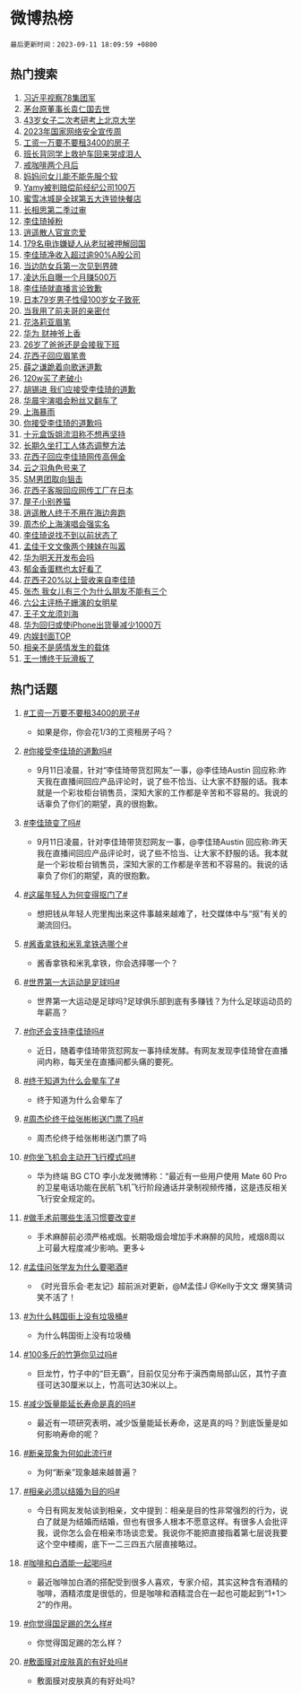 # 微博热榜

`最后更新时间：2023-09-11 18:09:59 +0800`

## 热门搜索

1. [习近平视察78集团军](https://m.weibo.cn/search?containerid=100103type%3D1%26t%3D10%26q%3D%23%E4%B9%A0%E8%BF%91%E5%B9%B3%E8%A7%86%E5%AF%9F78%E9%9B%86%E5%9B%A2%E5%86%9B%23&stream_entry_id=51&isnewpage=1&extparam=seat%3D1%26c_type%3D51%26dgr%3D0%26cate%3D10103%26pos%3D0%26stream_entry_id%3D51%26filter_type%3Drealtimehot%26display_time%3D1694426997%26pre_seqid%3D16944269974770645311)
1. [茅台原董事长袁仁国去世](https://m.weibo.cn/search?containerid=100103type%3D1%26t%3D10%26q%3D%23%E8%8C%85%E5%8F%B0%E5%8E%9F%E8%91%A3%E4%BA%8B%E9%95%BF%E8%A2%81%E4%BB%81%E5%9B%BD%E5%8E%BB%E4%B8%96%23&stream_entry_id=31&isnewpage=1&extparam=seat%3D1%26c_type%3D31%26realpos%3D1%26stream_entry_id%3D31%26dgr%3D0%26q%3D%2523%25E8%258C%2585%25E5%258F%25B0%25E5%258E%259F%25E8%2591%25A3%25E4%25BA%258B%25E9%2595%25BF%25E8%25A2%2581%25E4%25BB%2581%25E5%259B%25BD%25E5%258E%25BB%25E4%25B8%2596%2523%26cate%3D5001%26lcate%3D5001%26flag%3D1%26band_rank%3D1%26pos%3D0%26filter_type%3Drealtimehot%26display_time%3D1694426997%26pre_seqid%3D16944269974770645311)
1. [43岁女子二次考研考上北京大学](https://m.weibo.cn/search?containerid=100103type%3D1%26t%3D10%26q%3D%2343%E5%B2%81%E5%A5%B3%E5%AD%90%E4%BA%8C%E6%AC%A1%E8%80%83%E7%A0%94%E8%80%83%E4%B8%8A%E5%8C%97%E4%BA%AC%E5%A4%A7%E5%AD%A6%23&stream_entry_id=31&isnewpage=1&extparam=seat%3D1%26c_type%3D31%26realpos%3D2%26stream_entry_id%3D31%26dgr%3D0%26q%3D%252343%25E5%25B2%2581%25E5%25A5%25B3%25E5%25AD%2590%25E4%25BA%258C%25E6%25AC%25A1%25E8%2580%2583%25E7%25A0%2594%25E8%2580%2583%25E4%25B8%258A%25E5%258C%2597%25E4%25BA%25AC%25E5%25A4%25A7%25E5%25AD%25A6%2523%26cate%3D5001%26lcate%3D5001%26flag%3D32768%26band_rank%3D2%26pos%3D1%26filter_type%3Drealtimehot%26display_time%3D1694426997%26pre_seqid%3D16944269974770645311)
1. [2023年国家网络安全宣传周](https://m.weibo.cn/search?containerid=100103type%3D1%26t%3D10%26q%3D%232023%E5%B9%B4%E5%9B%BD%E5%AE%B6%E7%BD%91%E7%BB%9C%E5%AE%89%E5%85%A8%E5%AE%A3%E4%BC%A0%E5%91%A8%23&stream_entry_id=31&isnewpage=1&extparam=seat%3D1%26c_type%3D31%26realpos%3D3%26stream_entry_id%3D31%26dgr%3D0%26q%3D%25232023%25E5%25B9%25B4%25E5%259B%25BD%25E5%25AE%25B6%25E7%25BD%2591%25E7%25BB%259C%25E5%25AE%2589%25E5%2585%25A8%25E5%25AE%25A3%25E4%25BC%25A0%25E5%2591%25A8%2523%26cate%3D5001%26lcate%3D5001%26flag%3D0%26band_rank%3D3%26pos%3D2%26filter_type%3Drealtimehot%26display_time%3D1694426997%26pre_seqid%3D16944269974770645311)
1. [工资一万要不要租3400的房子](https://m.weibo.cn/search?containerid=100103type%3D1%26t%3D10%26q%3D%23%E5%B7%A5%E8%B5%84%E4%B8%80%E4%B8%87%E8%A6%81%E4%B8%8D%E8%A6%81%E7%A7%9F3400%E7%9A%84%E6%88%BF%E5%AD%90%23&stream_entry_id=31&isnewpage=1&extparam=seat%3D1%26c_type%3D31%26realpos%3D4%26stream_entry_id%3D31%26dgr%3D0%26q%3D%2523%25E5%25B7%25A5%25E8%25B5%2584%25E4%25B8%2580%25E4%25B8%2587%25E8%25A6%2581%25E4%25B8%258D%25E8%25A6%2581%25E7%25A7%259F3400%25E7%259A%2584%25E6%2588%25BF%25E5%25AD%2590%2523%26cate%3D5001%26lcate%3D5001%26flag%3D2%26band_rank%3D4%26pos%3D3%26filter_type%3Drealtimehot%26display_time%3D1694426997%26pre_seqid%3D16944269974770645311)
1. [班长背同学上救护车回来哭成泪人](https://m.weibo.cn/search?containerid=100103type%3D1%26t%3D10%26q%3D%23%E7%8F%AD%E9%95%BF%E8%83%8C%E5%90%8C%E5%AD%A6%E4%B8%8A%E6%95%91%E6%8A%A4%E8%BD%A6%E5%9B%9E%E6%9D%A5%E5%93%AD%E6%88%90%E6%B3%AA%E4%BA%BA%23&stream_entry_id=31&isnewpage=1&extparam=seat%3D1%26c_type%3D31%26realpos%3D5%26stream_entry_id%3D31%26dgr%3D0%26q%3D%2523%25E7%258F%25AD%25E9%2595%25BF%25E8%2583%258C%25E5%2590%258C%25E5%25AD%25A6%25E4%25B8%258A%25E6%2595%2591%25E6%258A%25A4%25E8%25BD%25A6%25E5%259B%259E%25E6%259D%25A5%25E5%2593%25AD%25E6%2588%2590%25E6%25B3%25AA%25E4%25BA%25BA%2523%26cate%3D5001%26lcate%3D5001%26flag%3D32768%26band_rank%3D5%26pos%3D4%26filter_type%3Drealtimehot%26display_time%3D1694426997%26pre_seqid%3D16944269974770645311)
1. [戒咖啡两个月后](https://m.weibo.cn/search?containerid=100103type%3D1%26t%3D10%26q%3D%E6%88%92%E5%92%96%E5%95%A1%E4%B8%A4%E4%B8%AA%E6%9C%88%E5%90%8E&stream_entry_id=31&isnewpage=1&extparam=seat%3D1%26c_type%3D31%26realpos%3D6%26stream_entry_id%3D31%26dgr%3D0%26q%3D%25E6%2588%2592%25E5%2592%2596%25E5%2595%25A1%25E4%25B8%25A4%25E4%25B8%25AA%25E6%259C%2588%25E5%2590%258E%26cate%3D5001%26lcate%3D5001%26flag%3D1%26band_rank%3D6%26pos%3D5%26filter_type%3Drealtimehot%26display_time%3D1694426997%26pre_seqid%3D16944269974770645311)
1. [妈妈问女儿能不能先服个软](https://m.weibo.cn/search?containerid=100103type%3D1%26t%3D10%26q%3D%23%E5%A6%88%E5%A6%88%E9%97%AE%E5%A5%B3%E5%84%BF%E8%83%BD%E4%B8%8D%E8%83%BD%E5%85%88%E6%9C%8D%E4%B8%AA%E8%BD%AF%23&stream_entry_id=31&isnewpage=1&extparam=seat%3D1%26c_type%3D31%26realpos%3D7%26stream_entry_id%3D31%26dgr%3D0%26q%3D%2523%25E5%25A6%2588%25E5%25A6%2588%25E9%2597%25AE%25E5%25A5%25B3%25E5%2584%25BF%25E8%2583%25BD%25E4%25B8%258D%25E8%2583%25BD%25E5%2585%2588%25E6%259C%258D%25E4%25B8%25AA%25E8%25BD%25AF%2523%26cate%3D5001%26lcate%3D5001%26flag%3D32768%26band_rank%3D7%26pos%3D6%26filter_type%3Drealtimehot%26display_time%3D1694426997%26pre_seqid%3D16944269974770645311)
1. [Yamy被判赔偿前经纪公司100万](https://m.weibo.cn/search?containerid=100103type%3D1%26t%3D10%26q%3D%23Yamy%E8%A2%AB%E5%88%A4%E8%B5%94%E5%81%BF%E5%89%8D%E7%BB%8F%E7%BA%AA%E5%85%AC%E5%8F%B8100%E4%B8%87%23&stream_entry_id=31&isnewpage=1&extparam=seat%3D1%26c_type%3D31%26realpos%3D8%26stream_entry_id%3D31%26dgr%3D0%26q%3D%2523Yamy%25E8%25A2%25AB%25E5%2588%25A4%25E8%25B5%2594%25E5%2581%25BF%25E5%2589%258D%25E7%25BB%258F%25E7%25BA%25AA%25E5%2585%25AC%25E5%258F%25B8100%25E4%25B8%2587%2523%26cate%3D5001%26lcate%3D5001%26flag%3D1%26band_rank%3D8%26pos%3D7%26filter_type%3Drealtimehot%26display_time%3D1694426997%26pre_seqid%3D16944269974770645311)
1. [蜜雪冰城是全球第五大连锁快餐店](https://m.weibo.cn/search?containerid=100103type%3D1%26t%3D10%26q%3D%E8%9C%9C%E9%9B%AA%E5%86%B0%E5%9F%8E%E6%98%AF%E5%85%A8%E7%90%83%E7%AC%AC%E4%BA%94%E5%A4%A7%E8%BF%9E%E9%94%81%E5%BF%AB%E9%A4%90%E5%BA%97&stream_entry_id=31&isnewpage=1&extparam=seat%3D1%26c_type%3D31%26realpos%3D9%26stream_entry_id%3D31%26dgr%3D0%26q%3D%25E8%259C%259C%25E9%259B%25AA%25E5%2586%25B0%25E5%259F%258E%25E6%2598%25AF%25E5%2585%25A8%25E7%2590%2583%25E7%25AC%25AC%25E4%25BA%2594%25E5%25A4%25A7%25E8%25BF%259E%25E9%2594%2581%25E5%25BF%25AB%25E9%25A4%2590%25E5%25BA%2597%26cate%3D5001%26lcate%3D5001%26flag%3D2%26band_rank%3D9%26pos%3D8%26filter_type%3Drealtimehot%26display_time%3D1694426997%26pre_seqid%3D16944269974770645311)
1. [长相思第二季过审](https://m.weibo.cn/search?containerid=100103type%3D1%26t%3D10%26q%3D%23%E9%95%BF%E7%9B%B8%E6%80%9D%E7%AC%AC%E4%BA%8C%E5%AD%A3%E8%BF%87%E5%AE%A1%23&stream_entry_id=31&isnewpage=1&extparam=seat%3D1%26c_type%3D31%26realpos%3D10%26stream_entry_id%3D31%26dgr%3D0%26q%3D%2523%25E9%2595%25BF%25E7%259B%25B8%25E6%2580%259D%25E7%25AC%25AC%25E4%25BA%258C%25E5%25AD%25A3%25E8%25BF%2587%25E5%25AE%25A1%2523%26cate%3D5001%26lcate%3D5001%26flag%3D0%26band_rank%3D10%26pos%3D9%26filter_type%3Drealtimehot%26display_time%3D1694426997%26pre_seqid%3D16944269974770645311)
1. [李佳琦掉粉](https://m.weibo.cn/search?containerid=100103type%3D1%26t%3D10%26q%3D%E6%9D%8E%E4%BD%B3%E7%90%A6%E6%8E%89%E7%B2%89&stream_entry_id=31&isnewpage=1&extparam=seat%3D1%26c_type%3D31%26realpos%3D11%26stream_entry_id%3D31%26dgr%3D0%26q%3D%25E6%259D%258E%25E4%25BD%25B3%25E7%2590%25A6%25E6%258E%2589%25E7%25B2%2589%26cate%3D5001%26lcate%3D5001%26flag%3D1%26band_rank%3D11%26pos%3D10%26filter_type%3Drealtimehot%26display_time%3D1694426997%26pre_seqid%3D16944269974770645311)
1. [逍遥散人官宣恋爱](https://m.weibo.cn/search?containerid=100103type%3D1%26t%3D10%26q%3D%23%E9%80%8D%E9%81%A5%E6%95%A3%E4%BA%BA%E5%AE%98%E5%AE%A3%E6%81%8B%E7%88%B1%23&stream_entry_id=31&isnewpage=1&extparam=seat%3D1%26c_type%3D31%26realpos%3D12%26stream_entry_id%3D31%26dgr%3D0%26q%3D%2523%25E9%2580%258D%25E9%2581%25A5%25E6%2595%25A3%25E4%25BA%25BA%25E5%25AE%2598%25E5%25AE%25A3%25E6%2581%258B%25E7%2588%25B1%2523%26cate%3D5001%26lcate%3D5001%26flag%3D1%26band_rank%3D12%26pos%3D11%26filter_type%3Drealtimehot%26display_time%3D1694426997%26pre_seqid%3D16944269974770645311)
1. [179名电诈嫌疑人从老挝被押解回国](https://m.weibo.cn/search?containerid=100103type%3D1%26t%3D10%26q%3D%23179%E5%90%8D%E7%94%B5%E8%AF%88%E5%AB%8C%E7%96%91%E4%BA%BA%E4%BB%8E%E8%80%81%E6%8C%9D%E8%A2%AB%E6%8A%BC%E8%A7%A3%E5%9B%9E%E5%9B%BD%23&stream_entry_id=31&isnewpage=1&extparam=seat%3D1%26c_type%3D31%26realpos%3D13%26stream_entry_id%3D31%26dgr%3D0%26q%3D%2523179%25E5%2590%258D%25E7%2594%25B5%25E8%25AF%2588%25E5%25AB%258C%25E7%2596%2591%25E4%25BA%25BA%25E4%25BB%258E%25E8%2580%2581%25E6%258C%259D%25E8%25A2%25AB%25E6%258A%25BC%25E8%25A7%25A3%25E5%259B%259E%25E5%259B%25BD%2523%26cate%3D5001%26lcate%3D5001%26flag%3D1%26band_rank%3D13%26pos%3D12%26filter_type%3Drealtimehot%26display_time%3D1694426997%26pre_seqid%3D16944269974770645311)
1. [李佳琦净收入超过逾90%A股公司](https://m.weibo.cn/search?containerid=100103type%3D1%26t%3D10%26q%3D%23%E6%9D%8E%E4%BD%B3%E7%90%A6%E5%87%80%E6%94%B6%E5%85%A5%E8%B6%85%E8%BF%87%E9%80%BE90%25A%E8%82%A1%E5%85%AC%E5%8F%B8%23&stream_entry_id=31&isnewpage=1&extparam=seat%3D1%26c_type%3D31%26realpos%3D14%26stream_entry_id%3D31%26dgr%3D0%26q%3D%2523%25E6%259D%258E%25E4%25BD%25B3%25E7%2590%25A6%25E5%2587%2580%25E6%2594%25B6%25E5%2585%25A5%25E8%25B6%2585%25E8%25BF%2587%25E9%2580%25BE90%2525A%25E8%2582%25A1%25E5%2585%25AC%25E5%258F%25B8%2523%26cate%3D5001%26lcate%3D5001%26flag%3D1%26band_rank%3D14%26pos%3D13%26filter_type%3Drealtimehot%26display_time%3D1694426997%26pre_seqid%3D16944269974770645311)
1. [当边防女兵第一次见到界碑](https://m.weibo.cn/search?containerid=100103type%3D1%26t%3D10%26q%3D%23%E5%BD%93%E8%BE%B9%E9%98%B2%E5%A5%B3%E5%85%B5%E7%AC%AC%E4%B8%80%E6%AC%A1%E8%A7%81%E5%88%B0%E7%95%8C%E7%A2%91%23&stream_entry_id=31&isnewpage=1&extparam=seat%3D1%26c_type%3D31%26realpos%3D15%26stream_entry_id%3D31%26dgr%3D0%26q%3D%2523%25E5%25BD%2593%25E8%25BE%25B9%25E9%2598%25B2%25E5%25A5%25B3%25E5%2585%25B5%25E7%25AC%25AC%25E4%25B8%2580%25E6%25AC%25A1%25E8%25A7%2581%25E5%2588%25B0%25E7%2595%258C%25E7%25A2%2591%2523%26cate%3D5001%26lcate%3D5001%26flag%3D32768%26band_rank%3D15%26pos%3D14%26filter_type%3Drealtimehot%26display_time%3D1694426997%26pre_seqid%3D16944269974770645311)
1. [凌达乐自曝一个月赚500万](https://m.weibo.cn/search?containerid=100103type%3D1%26t%3D10%26q%3D%23%E5%87%8C%E8%BE%BE%E4%B9%90%E8%87%AA%E6%9B%9D%E4%B8%80%E4%B8%AA%E6%9C%88%E8%B5%9A500%E4%B8%87%23&stream_entry_id=31&isnewpage=1&extparam=seat%3D1%26c_type%3D31%26realpos%3D16%26stream_entry_id%3D31%26dgr%3D0%26q%3D%2523%25E5%2587%258C%25E8%25BE%25BE%25E4%25B9%2590%25E8%2587%25AA%25E6%259B%259D%25E4%25B8%2580%25E4%25B8%25AA%25E6%259C%2588%25E8%25B5%259A500%25E4%25B8%2587%2523%26cate%3D5001%26lcate%3D5001%26flag%3D2%26band_rank%3D16%26pos%3D15%26filter_type%3Drealtimehot%26display_time%3D1694426997%26pre_seqid%3D16944269974770645311)
1. [李佳琦就直播言论致歉](https://m.weibo.cn/search?containerid=100103type%3D1%26t%3D10%26q%3D%23%E6%9D%8E%E4%BD%B3%E7%90%A6%E5%B0%B1%E7%9B%B4%E6%92%AD%E8%A8%80%E8%AE%BA%E8%87%B4%E6%AD%89%23&stream_entry_id=31&isnewpage=1&extparam=seat%3D1%26c_type%3D31%26realpos%3D17%26stream_entry_id%3D31%26dgr%3D0%26q%3D%2523%25E6%259D%258E%25E4%25BD%25B3%25E7%2590%25A6%25E5%25B0%25B1%25E7%259B%25B4%25E6%2592%25AD%25E8%25A8%2580%25E8%25AE%25BA%25E8%2587%25B4%25E6%25AD%2589%2523%26cate%3D5001%26lcate%3D5001%26flag%3D0%26band_rank%3D17%26pos%3D16%26filter_type%3Drealtimehot%26display_time%3D1694426997%26pre_seqid%3D16944269974770645311)
1. [日本79岁男子性侵100岁女子致死](https://m.weibo.cn/search?containerid=100103type%3D1%26t%3D10%26q%3D%23%E6%97%A5%E6%9C%AC79%E5%B2%81%E7%94%B7%E5%AD%90%E6%80%A7%E4%BE%B5100%E5%B2%81%E5%A5%B3%E5%AD%90%E8%87%B4%E6%AD%BB%23&stream_entry_id=31&isnewpage=1&extparam=seat%3D1%26c_type%3D31%26realpos%3D18%26stream_entry_id%3D31%26dgr%3D0%26q%3D%2523%25E6%2597%25A5%25E6%259C%25AC79%25E5%25B2%2581%25E7%2594%25B7%25E5%25AD%2590%25E6%2580%25A7%25E4%25BE%25B5100%25E5%25B2%2581%25E5%25A5%25B3%25E5%25AD%2590%25E8%2587%25B4%25E6%25AD%25BB%2523%26cate%3D5001%26lcate%3D5001%26flag%3D2%26band_rank%3D18%26pos%3D17%26filter_type%3Drealtimehot%26display_time%3D1694426997%26pre_seqid%3D16944269974770645311)
1. [当我用了前夫哥的亲密付](https://m.weibo.cn/search?containerid=100103type%3D1%26t%3D10%26q%3D%23%E5%BD%93%E6%88%91%E7%94%A8%E4%BA%86%E5%89%8D%E5%A4%AB%E5%93%A5%E7%9A%84%E4%BA%B2%E5%AF%86%E4%BB%98%23&stream_entry_id=31&isnewpage=1&extparam=seat%3D1%26c_type%3D31%26realpos%3D19%26stream_entry_id%3D31%26dgr%3D0%26q%3D%2523%25E5%25BD%2593%25E6%2588%2591%25E7%2594%25A8%25E4%25BA%2586%25E5%2589%258D%25E5%25A4%25AB%25E5%2593%25A5%25E7%259A%2584%25E4%25BA%25B2%25E5%25AF%2586%25E4%25BB%2598%2523%26cate%3D5001%26lcate%3D5001%26flag%3D1%26band_rank%3D19%26pos%3D18%26filter_type%3Drealtimehot%26display_time%3D1694426997%26pre_seqid%3D16944269974770645311)
1. [花洛莉亚眉笔](https://m.weibo.cn/search?containerid=100103type%3D1%26t%3D10%26q%3D%E8%8A%B1%E6%B4%9B%E8%8E%89%E4%BA%9A%E7%9C%89%E7%AC%94&stream_entry_id=31&isnewpage=1&extparam=seat%3D1%26c_type%3D31%26realpos%3D20%26stream_entry_id%3D31%26dgr%3D0%26q%3D%25E8%258A%25B1%25E6%25B4%259B%25E8%258E%2589%25E4%25BA%259A%25E7%259C%2589%25E7%25AC%2594%26cate%3D5001%26lcate%3D5001%26flag%3D1%26band_rank%3D20%26pos%3D19%26filter_type%3Drealtimehot%26display_time%3D1694426997%26pre_seqid%3D16944269974770645311)
1. [华为 财神爷上香](https://m.weibo.cn/search?containerid=100103type%3D1%26t%3D10%26q%3D%E5%8D%8E%E4%B8%BA+%E8%B4%A2%E7%A5%9E%E7%88%B7%E4%B8%8A%E9%A6%99&stream_entry_id=31&isnewpage=1&extparam=seat%3D1%26c_type%3D31%26realpos%3D21%26stream_entry_id%3D31%26dgr%3D0%26q%3D%25E5%258D%258E%25E4%25B8%25BA%2520%25E8%25B4%25A2%25E7%25A5%259E%25E7%2588%25B7%25E4%25B8%258A%25E9%25A6%2599%26cate%3D5001%26lcate%3D5001%26flag%3D0%26band_rank%3D21%26pos%3D20%26filter_type%3Drealtimehot%26display_time%3D1694426997%26pre_seqid%3D16944269974770645311)
1. [26岁了爸爸还是会接我下班](https://m.weibo.cn/search?containerid=100103type%3D1%26t%3D10%26q%3D%2326%E5%B2%81%E4%BA%86%E7%88%B8%E7%88%B8%E8%BF%98%E6%98%AF%E4%BC%9A%E6%8E%A5%E6%88%91%E4%B8%8B%E7%8F%AD%23&stream_entry_id=31&isnewpage=1&extparam=seat%3D1%26c_type%3D31%26realpos%3D22%26stream_entry_id%3D31%26dgr%3D0%26q%3D%252326%25E5%25B2%2581%25E4%25BA%2586%25E7%2588%25B8%25E7%2588%25B8%25E8%25BF%2598%25E6%2598%25AF%25E4%25BC%259A%25E6%258E%25A5%25E6%2588%2591%25E4%25B8%258B%25E7%258F%25AD%2523%26cate%3D5001%26lcate%3D5001%26flag%3D1%26band_rank%3D22%26pos%3D21%26filter_type%3Drealtimehot%26display_time%3D1694426997%26pre_seqid%3D16944269974770645311)
1. [花西子回应眉笔贵](https://m.weibo.cn/search?containerid=100103type%3D1%26t%3D10%26q%3D%23%E8%8A%B1%E8%A5%BF%E5%AD%90%E5%9B%9E%E5%BA%94%E7%9C%89%E7%AC%94%E8%B4%B5%23&stream_entry_id=31&isnewpage=1&extparam=seat%3D1%26c_type%3D31%26realpos%3D23%26stream_entry_id%3D31%26dgr%3D0%26q%3D%2523%25E8%258A%25B1%25E8%25A5%25BF%25E5%25AD%2590%25E5%259B%259E%25E5%25BA%2594%25E7%259C%2589%25E7%25AC%2594%25E8%25B4%25B5%2523%26cate%3D5001%26lcate%3D5001%26flag%3D2%26band_rank%3D23%26pos%3D22%26filter_type%3Drealtimehot%26display_time%3D1694426997%26pre_seqid%3D16944269974770645311)
1. [薛之谦跪着向歌迷道歉](https://m.weibo.cn/search?containerid=100103type%3D1%26t%3D10%26q%3D%23%E8%96%9B%E4%B9%8B%E8%B0%A6%E8%B7%AA%E7%9D%80%E5%90%91%E6%AD%8C%E8%BF%B7%E9%81%93%E6%AD%89%23&stream_entry_id=31&isnewpage=1&extparam=seat%3D1%26c_type%3D31%26realpos%3D24%26stream_entry_id%3D31%26dgr%3D0%26q%3D%2523%25E8%2596%259B%25E4%25B9%258B%25E8%25B0%25A6%25E8%25B7%25AA%25E7%259D%2580%25E5%2590%2591%25E6%25AD%258C%25E8%25BF%25B7%25E9%2581%2593%25E6%25AD%2589%2523%26cate%3D5001%26lcate%3D5001%26flag%3D0%26band_rank%3D24%26pos%3D23%26filter_type%3Drealtimehot%26display_time%3D1694426997%26pre_seqid%3D16944269974770645311)
1. [120w买了老破小](https://m.weibo.cn/search?containerid=100103type%3D1%26t%3D10%26q%3D120w%E4%B9%B0%E4%BA%86%E8%80%81%E7%A0%B4%E5%B0%8F&stream_entry_id=31&isnewpage=1&extparam=seat%3D1%26c_type%3D31%26realpos%3D25%26stream_entry_id%3D31%26dgr%3D0%26q%3D120w%25E4%25B9%25B0%25E4%25BA%2586%25E8%2580%2581%25E7%25A0%25B4%25E5%25B0%258F%26cate%3D5001%26lcate%3D5001%26flag%3D0%26band_rank%3D25%26pos%3D24%26filter_type%3Drealtimehot%26display_time%3D1694426997%26pre_seqid%3D16944269974770645311)
1. [胡锡进 我们应接受李佳琦的道歉](https://m.weibo.cn/search?containerid=100103type%3D1%26t%3D10%26q%3D%E8%83%A1%E9%94%A1%E8%BF%9B+%E6%88%91%E4%BB%AC%E5%BA%94%E6%8E%A5%E5%8F%97%E6%9D%8E%E4%BD%B3%E7%90%A6%E7%9A%84%E9%81%93%E6%AD%89&stream_entry_id=31&isnewpage=1&extparam=seat%3D1%26c_type%3D31%26realpos%3D26%26stream_entry_id%3D31%26dgr%3D0%26q%3D%25E8%2583%25A1%25E9%2594%25A1%25E8%25BF%259B%2520%25E6%2588%2591%25E4%25BB%25AC%25E5%25BA%2594%25E6%258E%25A5%25E5%258F%2597%25E6%259D%258E%25E4%25BD%25B3%25E7%2590%25A6%25E7%259A%2584%25E9%2581%2593%25E6%25AD%2589%26cate%3D5001%26lcate%3D5001%26flag%3D0%26band_rank%3D26%26pos%3D25%26filter_type%3Drealtimehot%26display_time%3D1694426997%26pre_seqid%3D16944269974770645311)
1. [华晨宇演唱会粉丝又翻车了](https://m.weibo.cn/search?containerid=100103type%3D1%26t%3D10%26q%3D%23%E5%8D%8E%E6%99%A8%E5%AE%87%E6%BC%94%E5%94%B1%E4%BC%9A%E7%B2%89%E4%B8%9D%E5%8F%88%E7%BF%BB%E8%BD%A6%E4%BA%86%23&stream_entry_id=31&isnewpage=1&extparam=seat%3D1%26c_type%3D31%26realpos%3D27%26stream_entry_id%3D31%26dgr%3D0%26q%3D%2523%25E5%258D%258E%25E6%2599%25A8%25E5%25AE%2587%25E6%25BC%2594%25E5%2594%25B1%25E4%25BC%259A%25E7%25B2%2589%25E4%25B8%259D%25E5%258F%2588%25E7%25BF%25BB%25E8%25BD%25A6%25E4%25BA%2586%2523%26cate%3D5001%26lcate%3D5001%26flag%3D1%26band_rank%3D27%26pos%3D26%26filter_type%3Drealtimehot%26display_time%3D1694426997%26pre_seqid%3D16944269974770645311)
1. [上海暴雨](https://m.weibo.cn/search?containerid=100103type%3D1%26t%3D10%26q%3D%23%E4%B8%8A%E6%B5%B7%E6%9A%B4%E9%9B%A8%23&stream_entry_id=31&isnewpage=1&extparam=seat%3D1%26c_type%3D31%26realpos%3D28%26stream_entry_id%3D31%26dgr%3D0%26q%3D%2523%25E4%25B8%258A%25E6%25B5%25B7%25E6%259A%25B4%25E9%259B%25A8%2523%26cate%3D5001%26lcate%3D5001%26flag%3D1%26band_rank%3D28%26pos%3D27%26filter_type%3Drealtimehot%26display_time%3D1694426997%26pre_seqid%3D16944269974770645311)
1. [你接受李佳琦的道歉吗](https://m.weibo.cn/search?containerid=100103type%3D1%26t%3D10%26q%3D%23%E4%BD%A0%E6%8E%A5%E5%8F%97%E6%9D%8E%E4%BD%B3%E7%90%A6%E7%9A%84%E9%81%93%E6%AD%89%E5%90%97%23&stream_entry_id=31&isnewpage=1&extparam=seat%3D1%26c_type%3D31%26realpos%3D29%26stream_entry_id%3D31%26dgr%3D0%26q%3D%2523%25E4%25BD%25A0%25E6%258E%25A5%25E5%258F%2597%25E6%259D%258E%25E4%25BD%25B3%25E7%2590%25A6%25E7%259A%2584%25E9%2581%2593%25E6%25AD%2589%25E5%2590%2597%2523%26cate%3D5001%26lcate%3D5001%26flag%3D0%26band_rank%3D29%26pos%3D28%26filter_type%3Drealtimehot%26display_time%3D1694426997%26pre_seqid%3D16944269974770645311)
1. [十元盒饭姐流泪称不想再坚持](https://m.weibo.cn/search?containerid=100103type%3D1%26t%3D10%26q%3D%23%E5%8D%81%E5%85%83%E7%9B%92%E9%A5%AD%E5%A7%90%E6%B5%81%E6%B3%AA%E7%A7%B0%E4%B8%8D%E6%83%B3%E5%86%8D%E5%9D%9A%E6%8C%81%23&stream_entry_id=31&isnewpage=1&extparam=seat%3D1%26c_type%3D31%26realpos%3D30%26stream_entry_id%3D31%26dgr%3D0%26q%3D%2523%25E5%258D%2581%25E5%2585%2583%25E7%259B%2592%25E9%25A5%25AD%25E5%25A7%2590%25E6%25B5%2581%25E6%25B3%25AA%25E7%25A7%25B0%25E4%25B8%258D%25E6%2583%25B3%25E5%2586%258D%25E5%259D%259A%25E6%258C%2581%2523%26cate%3D5001%26lcate%3D5001%26flag%3D0%26band_rank%3D30%26pos%3D29%26filter_type%3Drealtimehot%26display_time%3D1694426997%26pre_seqid%3D16944269974770645311)
1. [长期久坐打工人体态调整方法](https://m.weibo.cn/search?containerid=100103type%3D1%26t%3D10%26q%3D%E9%95%BF%E6%9C%9F%E4%B9%85%E5%9D%90%E6%89%93%E5%B7%A5%E4%BA%BA%E4%BD%93%E6%80%81%E8%B0%83%E6%95%B4%E6%96%B9%E6%B3%95&stream_entry_id=31&isnewpage=1&extparam=seat%3D1%26c_type%3D31%26realpos%3D31%26stream_entry_id%3D31%26dgr%3D0%26q%3D%25E9%2595%25BF%25E6%259C%259F%25E4%25B9%2585%25E5%259D%2590%25E6%2589%2593%25E5%25B7%25A5%25E4%25BA%25BA%25E4%25BD%2593%25E6%2580%2581%25E8%25B0%2583%25E6%2595%25B4%25E6%2596%25B9%25E6%25B3%2595%26cate%3D5001%26lcate%3D5001%26flag%3D1%26band_rank%3D31%26pos%3D30%26filter_type%3Drealtimehot%26display_time%3D1694426997%26pre_seqid%3D16944269974770645311)
1. [花西子回应李佳琦网传高佣金](https://m.weibo.cn/search?containerid=100103type%3D1%26t%3D10%26q%3D%23%E8%8A%B1%E8%A5%BF%E5%AD%90%E5%9B%9E%E5%BA%94%E6%9D%8E%E4%BD%B3%E7%90%A6%E7%BD%91%E4%BC%A0%E9%AB%98%E4%BD%A3%E9%87%91%23&stream_entry_id=31&isnewpage=1&extparam=seat%3D1%26c_type%3D31%26realpos%3D32%26stream_entry_id%3D31%26dgr%3D0%26q%3D%2523%25E8%258A%25B1%25E8%25A5%25BF%25E5%25AD%2590%25E5%259B%259E%25E5%25BA%2594%25E6%259D%258E%25E4%25BD%25B3%25E7%2590%25A6%25E7%25BD%2591%25E4%25BC%25A0%25E9%25AB%2598%25E4%25BD%25A3%25E9%2587%2591%2523%26cate%3D5001%26lcate%3D5001%26flag%3D0%26band_rank%3D32%26pos%3D31%26filter_type%3Drealtimehot%26display_time%3D1694426997%26pre_seqid%3D16944269974770645311)
1. [云之羽角色号来了](https://m.weibo.cn/search?containerid=100103type%3D1%26t%3D10%26q%3D%23%E4%BA%91%E4%B9%8B%E7%BE%BD%E8%A7%92%E8%89%B2%E5%8F%B7%E6%9D%A5%E4%BA%86%23&stream_entry_id=31&isnewpage=1&extparam=seat%3D1%26c_type%3D31%26realpos%3D33%26stream_entry_id%3D31%26dgr%3D0%26q%3D%2523%25E4%25BA%2591%25E4%25B9%258B%25E7%25BE%25BD%25E8%25A7%2592%25E8%2589%25B2%25E5%258F%25B7%25E6%259D%25A5%25E4%25BA%2586%2523%26cate%3D5001%26lcate%3D5001%26flag%3D1%26band_rank%3D33%26pos%3D32%26filter_type%3Drealtimehot%26display_time%3D1694426997%26pre_seqid%3D16944269974770645311)
1. [SM男团取向狙击](https://m.weibo.cn/search?containerid=100103type%3D1%26t%3D10%26q%3D%23SM%E7%94%B7%E5%9B%A2%E5%8F%96%E5%90%91%E7%8B%99%E5%87%BB%23&stream_entry_id=31&isnewpage=1&extparam=seat%3D1%26c_type%3D31%26realpos%3D34%26stream_entry_id%3D31%26dgr%3D0%26q%3D%2523SM%25E7%2594%25B7%25E5%259B%25A2%25E5%258F%2596%25E5%2590%2591%25E7%258B%2599%25E5%2587%25BB%2523%26cate%3D5001%26lcate%3D5001%26flag%3D1%26band_rank%3D34%26pos%3D33%26filter_type%3Drealtimehot%26display_time%3D1694426997%26pre_seqid%3D16944269974770645311)
1. [花西子客服回应网传工厂在日本](https://m.weibo.cn/search?containerid=100103type%3D1%26t%3D10%26q%3D%23%E8%8A%B1%E8%A5%BF%E5%AD%90%E5%AE%A2%E6%9C%8D%E5%9B%9E%E5%BA%94%E7%BD%91%E4%BC%A0%E5%B7%A5%E5%8E%82%E5%9C%A8%E6%97%A5%E6%9C%AC%23&stream_entry_id=31&isnewpage=1&extparam=seat%3D1%26c_type%3D31%26realpos%3D35%26stream_entry_id%3D31%26dgr%3D0%26q%3D%2523%25E8%258A%25B1%25E8%25A5%25BF%25E5%25AD%2590%25E5%25AE%25A2%25E6%259C%258D%25E5%259B%259E%25E5%25BA%2594%25E7%25BD%2591%25E4%25BC%25A0%25E5%25B7%25A5%25E5%258E%2582%25E5%259C%25A8%25E6%2597%25A5%25E6%259C%25AC%2523%26cate%3D5001%26lcate%3D5001%26flag%3D1%26band_rank%3D35%26pos%3D34%26filter_type%3Drealtimehot%26display_time%3D1694426997%26pre_seqid%3D16944269974770645311)
1. [屋子小别养猫](https://m.weibo.cn/search?containerid=100103type%3D1%26t%3D10%26q%3D%E5%B1%8B%E5%AD%90%E5%B0%8F%E5%88%AB%E5%85%BB%E7%8C%AB&stream_entry_id=31&isnewpage=1&extparam=seat%3D1%26c_type%3D31%26realpos%3D36%26stream_entry_id%3D31%26dgr%3D0%26q%3D%25E5%25B1%258B%25E5%25AD%2590%25E5%25B0%258F%25E5%2588%25AB%25E5%2585%25BB%25E7%258C%25AB%26cate%3D5001%26lcate%3D5001%26flag%3D1%26band_rank%3D36%26pos%3D35%26filter_type%3Drealtimehot%26display_time%3D1694426997%26pre_seqid%3D16944269974770645311)
1. [逍遥散人终于不用在海边奔跑](https://m.weibo.cn/search?containerid=100103type%3D1%26t%3D10%26q%3D%23%E9%80%8D%E9%81%A5%E6%95%A3%E4%BA%BA%E7%BB%88%E4%BA%8E%E4%B8%8D%E7%94%A8%E5%9C%A8%E6%B5%B7%E8%BE%B9%E5%A5%94%E8%B7%91%23&stream_entry_id=31&isnewpage=1&extparam=seat%3D1%26c_type%3D31%26realpos%3D37%26stream_entry_id%3D31%26dgr%3D0%26q%3D%2523%25E9%2580%258D%25E9%2581%25A5%25E6%2595%25A3%25E4%25BA%25BA%25E7%25BB%2588%25E4%25BA%258E%25E4%25B8%258D%25E7%2594%25A8%25E5%259C%25A8%25E6%25B5%25B7%25E8%25BE%25B9%25E5%25A5%2594%25E8%25B7%2591%2523%26cate%3D5001%26lcate%3D5001%26flag%3D1%26band_rank%3D37%26pos%3D36%26filter_type%3Drealtimehot%26display_time%3D1694426997%26pre_seqid%3D16944269974770645311)
1. [周杰伦上海演唱会强实名](https://m.weibo.cn/search?containerid=100103type%3D1%26t%3D10%26q%3D%23%E5%91%A8%E6%9D%B0%E4%BC%A6%E4%B8%8A%E6%B5%B7%E6%BC%94%E5%94%B1%E4%BC%9A%E5%BC%BA%E5%AE%9E%E5%90%8D%23&stream_entry_id=31&isnewpage=1&extparam=seat%3D1%26c_type%3D31%26realpos%3D38%26stream_entry_id%3D31%26dgr%3D0%26q%3D%2523%25E5%2591%25A8%25E6%259D%25B0%25E4%25BC%25A6%25E4%25B8%258A%25E6%25B5%25B7%25E6%25BC%2594%25E5%2594%25B1%25E4%25BC%259A%25E5%25BC%25BA%25E5%25AE%259E%25E5%2590%258D%2523%26cate%3D5001%26lcate%3D5001%26flag%3D0%26band_rank%3D38%26pos%3D37%26filter_type%3Drealtimehot%26display_time%3D1694426997%26pre_seqid%3D16944269974770645311)
1. [李佳琦说找不到以前状态了](https://m.weibo.cn/search?containerid=100103type%3D1%26t%3D10%26q%3D%23%E6%9D%8E%E4%BD%B3%E7%90%A6%E8%AF%B4%E6%89%BE%E4%B8%8D%E5%88%B0%E4%BB%A5%E5%89%8D%E7%8A%B6%E6%80%81%E4%BA%86%23&stream_entry_id=31&isnewpage=1&extparam=seat%3D1%26c_type%3D31%26realpos%3D39%26stream_entry_id%3D31%26dgr%3D0%26q%3D%2523%25E6%259D%258E%25E4%25BD%25B3%25E7%2590%25A6%25E8%25AF%25B4%25E6%2589%25BE%25E4%25B8%258D%25E5%2588%25B0%25E4%25BB%25A5%25E5%2589%258D%25E7%258A%25B6%25E6%2580%2581%25E4%25BA%2586%2523%26cate%3D5001%26lcate%3D5001%26flag%3D0%26band_rank%3D39%26pos%3D38%26filter_type%3Drealtimehot%26display_time%3D1694426997%26pre_seqid%3D16944269974770645311)
1. [孟佳于文文像两个辣妹在叫嚣](https://m.weibo.cn/search?containerid=100103type%3D1%26t%3D10%26q%3D%23%E5%AD%9F%E4%BD%B3%E4%BA%8E%E6%96%87%E6%96%87%E5%83%8F%E4%B8%A4%E4%B8%AA%E8%BE%A3%E5%A6%B9%E5%9C%A8%E5%8F%AB%E5%9A%A3%23&stream_entry_id=31&isnewpage=1&extparam=seat%3D1%26c_type%3D31%26realpos%3D40%26stream_entry_id%3D31%26dgr%3D0%26q%3D%2523%25E5%25AD%259F%25E4%25BD%25B3%25E4%25BA%258E%25E6%2596%2587%25E6%2596%2587%25E5%2583%258F%25E4%25B8%25A4%25E4%25B8%25AA%25E8%25BE%25A3%25E5%25A6%25B9%25E5%259C%25A8%25E5%258F%25AB%25E5%259A%25A3%2523%26cate%3D5001%26lcate%3D5001%26flag%3D1%26band_rank%3D40%26pos%3D39%26filter_type%3Drealtimehot%26display_time%3D1694426997%26pre_seqid%3D16944269974770645311)
1. [华为明天开发布会吗](https://m.weibo.cn/search?containerid=100103type%3D1%26t%3D10%26q%3D%E5%8D%8E%E4%B8%BA%E6%98%8E%E5%A4%A9%E5%BC%80%E5%8F%91%E5%B8%83%E4%BC%9A%E5%90%97&stream_entry_id=31&isnewpage=1&extparam=seat%3D1%26c_type%3D31%26realpos%3D41%26stream_entry_id%3D31%26dgr%3D0%26q%3D%25E5%258D%258E%25E4%25B8%25BA%25E6%2598%258E%25E5%25A4%25A9%25E5%25BC%2580%25E5%258F%2591%25E5%25B8%2583%25E4%25BC%259A%25E5%2590%2597%26cate%3D5001%26lcate%3D5001%26flag%3D0%26band_rank%3D41%26pos%3D40%26filter_type%3Drealtimehot%26display_time%3D1694426997%26pre_seqid%3D16944269974770645311)
1. [郁金香蛋糕也太好看了](https://m.weibo.cn/search?containerid=100103type%3D1%26t%3D10%26q%3D%23%E9%83%81%E9%87%91%E9%A6%99%E8%9B%8B%E7%B3%95%E4%B9%9F%E5%A4%AA%E5%A5%BD%E7%9C%8B%E4%BA%86%23&stream_entry_id=31&isnewpage=1&extparam=seat%3D1%26c_type%3D31%26realpos%3D42%26stream_entry_id%3D31%26dgr%3D0%26q%3D%2523%25E9%2583%2581%25E9%2587%2591%25E9%25A6%2599%25E8%259B%258B%25E7%25B3%2595%25E4%25B9%259F%25E5%25A4%25AA%25E5%25A5%25BD%25E7%259C%258B%25E4%25BA%2586%2523%26cate%3D5001%26lcate%3D5001%26flag%3D1%26band_rank%3D42%26pos%3D41%26filter_type%3Drealtimehot%26display_time%3D1694426997%26pre_seqid%3D16944269974770645311)
1. [花西子20%以上营收来自李佳琦](https://m.weibo.cn/search?containerid=100103type%3D1%26t%3D10%26q%3D%23%E8%8A%B1%E8%A5%BF%E5%AD%9020%25%E4%BB%A5%E4%B8%8A%E8%90%A5%E6%94%B6%E6%9D%A5%E8%87%AA%E6%9D%8E%E4%BD%B3%E7%90%A6%23&stream_entry_id=31&isnewpage=1&extparam=seat%3D1%26c_type%3D31%26realpos%3D43%26stream_entry_id%3D31%26dgr%3D0%26q%3D%2523%25E8%258A%25B1%25E8%25A5%25BF%25E5%25AD%259020%2525%25E4%25BB%25A5%25E4%25B8%258A%25E8%2590%25A5%25E6%2594%25B6%25E6%259D%25A5%25E8%2587%25AA%25E6%259D%258E%25E4%25BD%25B3%25E7%2590%25A6%2523%26cate%3D5001%26lcate%3D5001%26flag%3D0%26band_rank%3D43%26pos%3D42%26filter_type%3Drealtimehot%26display_time%3D1694426997%26pre_seqid%3D16944269974770645311)
1. [张杰 我女儿有三个为什么朋友不能有三个](https://m.weibo.cn/search?containerid=100103type%3D1%26t%3D10%26q%3D%E5%BC%A0%E6%9D%B0+%E6%88%91%E5%A5%B3%E5%84%BF%E6%9C%89%E4%B8%89%E4%B8%AA%E4%B8%BA%E4%BB%80%E4%B9%88%E6%9C%8B%E5%8F%8B%E4%B8%8D%E8%83%BD%E6%9C%89%E4%B8%89%E4%B8%AA&stream_entry_id=31&isnewpage=1&extparam=seat%3D1%26c_type%3D31%26realpos%3D44%26stream_entry_id%3D31%26dgr%3D0%26q%3D%25E5%25BC%25A0%25E6%259D%25B0%2520%25E6%2588%2591%25E5%25A5%25B3%25E5%2584%25BF%25E6%259C%2589%25E4%25B8%2589%25E4%25B8%25AA%25E4%25B8%25BA%25E4%25BB%2580%25E4%25B9%2588%25E6%259C%258B%25E5%258F%258B%25E4%25B8%258D%25E8%2583%25BD%25E6%259C%2589%25E4%25B8%2589%25E4%25B8%25AA%26cate%3D5001%26lcate%3D5001%26flag%3D0%26band_rank%3D44%26pos%3D43%26filter_type%3Drealtimehot%26display_time%3D1694426997%26pre_seqid%3D16944269974770645311)
1. [六公主评杨子姗演的女明星](https://m.weibo.cn/search?containerid=100103type%3D1%26t%3D10%26q%3D%23%E5%85%AD%E5%85%AC%E4%B8%BB%E8%AF%84%E6%9D%A8%E5%AD%90%E5%A7%97%E6%BC%94%E7%9A%84%E5%A5%B3%E6%98%8E%E6%98%9F%23&stream_entry_id=31&isnewpage=1&extparam=seat%3D1%26c_type%3D31%26realpos%3D45%26stream_entry_id%3D31%26dgr%3D0%26q%3D%2523%25E5%2585%25AD%25E5%2585%25AC%25E4%25B8%25BB%25E8%25AF%2584%25E6%259D%25A8%25E5%25AD%2590%25E5%25A7%2597%25E6%25BC%2594%25E7%259A%2584%25E5%25A5%25B3%25E6%2598%258E%25E6%2598%259F%2523%26cate%3D5001%26lcate%3D5001%26flag%3D1%26band_rank%3D45%26pos%3D44%26filter_type%3Drealtimehot%26display_time%3D1694426997%26pre_seqid%3D16944269974770645311)
1. [王子文龙须刘海](https://m.weibo.cn/search?containerid=100103type%3D1%26t%3D10%26q%3D%23%E7%8E%8B%E5%AD%90%E6%96%87%E9%BE%99%E9%A1%BB%E5%88%98%E6%B5%B7%23&stream_entry_id=31&isnewpage=1&extparam=seat%3D1%26c_type%3D31%26realpos%3D46%26stream_entry_id%3D31%26dgr%3D0%26q%3D%2523%25E7%258E%258B%25E5%25AD%2590%25E6%2596%2587%25E9%25BE%2599%25E9%25A1%25BB%25E5%2588%2598%25E6%25B5%25B7%2523%26cate%3D5001%26lcate%3D5001%26flag%3D1%26band_rank%3D46%26pos%3D45%26filter_type%3Drealtimehot%26display_time%3D1694426997%26pre_seqid%3D16944269974770645311)
1. [华为回归或使iPhone出货量减少1000万](https://m.weibo.cn/search?containerid=100103type%3D1%26t%3D10%26q%3D%23%E5%8D%8E%E4%B8%BA%E5%9B%9E%E5%BD%92%E6%88%96%E4%BD%BFiPhone%E5%87%BA%E8%B4%A7%E9%87%8F%E5%87%8F%E5%B0%911000%E4%B8%87%23&stream_entry_id=31&isnewpage=1&extparam=seat%3D1%26c_type%3D31%26realpos%3D47%26stream_entry_id%3D31%26dgr%3D0%26q%3D%2523%25E5%258D%258E%25E4%25B8%25BA%25E5%259B%259E%25E5%25BD%2592%25E6%2588%2596%25E4%25BD%25BFiPhone%25E5%2587%25BA%25E8%25B4%25A7%25E9%2587%258F%25E5%2587%258F%25E5%25B0%25911000%25E4%25B8%2587%2523%26cate%3D5001%26lcate%3D5001%26flag%3D0%26band_rank%3D47%26pos%3D46%26filter_type%3Drealtimehot%26display_time%3D1694426997%26pre_seqid%3D16944269974770645311)
1. [内娱封面TOP](https://m.weibo.cn/search?containerid=100103type%3D1%26t%3D10%26q%3D%23%E5%86%85%E5%A8%B1%E5%B0%81%E9%9D%A2TOP%23&stream_entry_id=31&isnewpage=1&extparam=seat%3D1%26c_type%3D31%26realpos%3D48%26stream_entry_id%3D31%26dgr%3D0%26q%3D%2523%25E5%2586%2585%25E5%25A8%25B1%25E5%25B0%2581%25E9%259D%25A2TOP%2523%26cate%3D5001%26lcate%3D5001%26flag%3D0%26band_rank%3D48%26pos%3D47%26filter_type%3Drealtimehot%26display_time%3D1694426997%26pre_seqid%3D16944269974770645311)
1. [相亲不是感情发生的载体](https://m.weibo.cn/search?containerid=100103type%3D1%26t%3D10%26q%3D%E7%9B%B8%E4%BA%B2%E4%B8%8D%E6%98%AF%E6%84%9F%E6%83%85%E5%8F%91%E7%94%9F%E7%9A%84%E8%BD%BD%E4%BD%93&stream_entry_id=31&isnewpage=1&extparam=seat%3D1%26c_type%3D31%26realpos%3D49%26stream_entry_id%3D31%26dgr%3D0%26q%3D%25E7%259B%25B8%25E4%25BA%25B2%25E4%25B8%258D%25E6%2598%25AF%25E6%2584%259F%25E6%2583%2585%25E5%258F%2591%25E7%2594%259F%25E7%259A%2584%25E8%25BD%25BD%25E4%25BD%2593%26cate%3D5001%26lcate%3D5001%26flag%3D0%26band_rank%3D49%26pos%3D48%26filter_type%3Drealtimehot%26display_time%3D1694426997%26pre_seqid%3D16944269974770645311)
1. [王一博终于玩滑板了](https://m.weibo.cn/search?containerid=100103type%3D1%26t%3D10%26q%3D%23%E7%8E%8B%E4%B8%80%E5%8D%9A%E7%BB%88%E4%BA%8E%E7%8E%A9%E6%BB%91%E6%9D%BF%E4%BA%86%23&stream_entry_id=31&isnewpage=1&extparam=seat%3D1%26c_type%3D31%26realpos%3D50%26stream_entry_id%3D31%26dgr%3D0%26q%3D%2523%25E7%258E%258B%25E4%25B8%2580%25E5%258D%259A%25E7%25BB%2588%25E4%25BA%258E%25E7%258E%25A9%25E6%25BB%2591%25E6%259D%25BF%25E4%25BA%2586%2523%26cate%3D5001%26lcate%3D5001%26flag%3D0%26band_rank%3D50%26pos%3D49%26filter_type%3Drealtimehot%26display_time%3D1694426997%26pre_seqid%3D16944269974770645311)

## 热门话题

1. [#工资一万要不要租3400的房子#](https://m.weibo.cn/search?containerid=231522type%3D1%26t%3D10%26q%3D%23%E5%B7%A5%E8%B5%84%E4%B8%80%E4%B8%87%E8%A6%81%E4%B8%8D%E8%A6%81%E7%A7%9F3400%E7%9A%84%E6%88%BF%E5%AD%90%23&stream_entry_id=128&isnewpage=1&extparam=seat%3D1%26cate%3D5004%26dgr%3D0%26lcate%3D5004%26pos%3D1-0-0%26c_type%3D128%26unitid%3D1694419021815%26display_time%3D1694426998%26pre_seqid%3D169442699895801209443)
    - 如果是你，你会花1/3的工资租房子吗？

1. [#你接受李佳琦的道歉吗#](https://m.weibo.cn/search?containerid=231522type%3D1%26t%3D10%26q%3D%23%E4%BD%A0%E6%8E%A5%E5%8F%97%E6%9D%8E%E4%BD%B3%E7%90%A6%E7%9A%84%E9%81%93%E6%AD%89%E5%90%97%23&stream_entry_id=128&isnewpage=1&extparam=seat%3D1%26cate%3D5004%26dgr%3D0%26lcate%3D5004%26pos%3D1-0-1%26c_type%3D128%26unitid%3D1694390819952%26display_time%3D1694426998%26pre_seqid%3D169442699895801209443)
    - 9月11日凌晨，针对“李佳琦带货怼网友”一事，@李佳琦Austin 回应称:昨天我在直播间回应产品评论时，说了些不恰当、让大家不舒服的话。我本就是一个彩妆柜台销售员，深知大家的工作都是辛苦和不容易的。我说的话辜负了你们的期望，真的很抱歉。

1. [#李佳琦变了吗#](https://m.weibo.cn/search?containerid=231522type%3D1%26t%3D10%26q%3D%23%E6%9D%8E%E4%BD%B3%E7%90%A6%E5%8F%98%E4%BA%86%E5%90%97%23&stream_entry_id=128&isnewpage=1&extparam=seat%3D1%26cate%3D5004%26dgr%3D0%26lcate%3D5004%26pos%3D1-0-2%26c_type%3D128%26unitid%3D1694389616483%26display_time%3D1694426998%26pre_seqid%3D169442699895801209443)
    - 9月11日凌晨，针对李佳琦带货怼网友一事，@李佳琦Austin 回应称:昨天我在直播间回应产品评论时，说了些不恰当、让大家不舒服的话。我本就是一个彩妆柜台销售员，深知大家的工作都是辛苦和不容易的。我说的话辜负了你们的期望，真的很抱歉。

1. [#这届年轻人为何变得抠门了#](https://m.weibo.cn/search?containerid=231522type%3D1%26t%3D10%26q%3D%23%E8%BF%99%E5%B1%8A%E5%B9%B4%E8%BD%BB%E4%BA%BA%E4%B8%BA%E4%BD%95%E5%8F%98%E5%BE%97%E6%8A%A0%E9%97%A8%E4%BA%86%23&stream_entry_id=128&isnewpage=1&extparam=seat%3D1%26cate%3D5004%26dgr%3D0%26lcate%3D5004%26pos%3D1-0-3%26c_type%3D128%26unitid%3D1694346725465%26display_time%3D1694426998%26pre_seqid%3D169442699895801209443)
    - 想把钱从年轻人兜里掏出来这件事越来越难了，社交媒体中与“抠”有关的潮流回归。

1. [#酱香拿铁和米乳拿铁选哪个#](https://m.weibo.cn/search?containerid=231522type%3D1%26t%3D10%26q%3D%23%E9%85%B1%E9%A6%99%E6%8B%BF%E9%93%81%E5%92%8C%E7%B1%B3%E4%B9%B3%E6%8B%BF%E9%93%81%E9%80%89%E5%93%AA%E4%B8%AA%23&stream_entry_id=128&isnewpage=1&extparam=seat%3D1%26cate%3D5004%26dgr%3D0%26lcate%3D5004%26pos%3D1-0-4%26c_type%3D128%26unitid%3D1694404326027%26display_time%3D1694426998%26pre_seqid%3D169442699895801209443)
    - 酱香拿铁和米乳拿铁，你会选择哪一个？

1. [#世界第一大运动是足球吗#](https://m.weibo.cn/search?containerid=231522type%3D1%26t%3D10%26q%3D%23%E4%B8%96%E7%95%8C%E7%AC%AC%E4%B8%80%E5%A4%A7%E8%BF%90%E5%8A%A8%E6%98%AF%E8%B6%B3%E7%90%83%E5%90%97%23&stream_entry_id=128&isnewpage=1&extparam=seat%3D1%26cate%3D5004%26dgr%3D0%26lcate%3D5004%26pos%3D1-0-5%26c_type%3D128%26unitid%3D1694421738493%26display_time%3D1694426998%26pre_seqid%3D169442699895801209443)
    - 世界第一大运动是足球吗?足球俱乐部到底有多赚钱？为什么足球运动员的年薪高？

1. [#你还会支持李佳琦吗#](https://m.weibo.cn/search?containerid=231522type%3D1%26t%3D10%26q%3D%23%E4%BD%A0%E8%BF%98%E4%BC%9A%E6%94%AF%E6%8C%81%E6%9D%8E%E4%BD%B3%E7%90%A6%E5%90%97%23&stream_entry_id=128&isnewpage=1&extparam=seat%3D1%26cate%3D5004%26dgr%3D0%26lcate%3D5004%26pos%3D1-0-6%26c_type%3D128%26unitid%3D1694422019337%26display_time%3D1694426998%26pre_seqid%3D169442699895801209443)
    - 近日，随着李佳琦带货怼网友一事持续发酵。有网友发现李佳琦曾在直播间内称，每天坐在直播间都头痛的要死。

1. [#终于知道为什么会晕车了#](https://m.weibo.cn/search?containerid=231522type%3D1%26t%3D10%26q%3D%23%E7%BB%88%E4%BA%8E%E7%9F%A5%E9%81%93%E4%B8%BA%E4%BB%80%E4%B9%88%E4%BC%9A%E6%99%95%E8%BD%A6%E4%BA%86%23&stream_entry_id=128&isnewpage=1&extparam=seat%3D1%26cate%3D5004%26dgr%3D0%26lcate%3D5004%26pos%3D1-0-7%26c_type%3D128%26unitid%3D1694387519191%26display_time%3D1694426998%26pre_seqid%3D169442699895801209443)
    - 终于知道为什么会晕车了

1. [#周杰伦终于给张彬彬送门票了吗#](https://m.weibo.cn/search?containerid=231522type%3D1%26t%3D10%26q%3D%23%E5%91%A8%E6%9D%B0%E4%BC%A6%E7%BB%88%E4%BA%8E%E7%BB%99%E5%BC%A0%E5%BD%AC%E5%BD%AC%E9%80%81%E9%97%A8%E7%A5%A8%E4%BA%86%E5%90%97%23&stream_entry_id=128&isnewpage=1&extparam=seat%3D1%26cate%3D5004%26dgr%3D0%26lcate%3D5004%26pos%3D1-0-8%26c_type%3D128%26unitid%3D1694397417817%26display_time%3D1694426998%26pre_seqid%3D169442699895801209443)
    - 周杰伦终于给张彬彬送门票了吗

1. [#你坐飞机会主动开飞行模式吗#](https://m.weibo.cn/search?containerid=231522type%3D1%26t%3D10%26q%3D%23%E4%BD%A0%E5%9D%90%E9%A3%9E%E6%9C%BA%E4%BC%9A%E4%B8%BB%E5%8A%A8%E5%BC%80%E9%A3%9E%E8%A1%8C%E6%A8%A1%E5%BC%8F%E5%90%97%23&stream_entry_id=128&isnewpage=1&extparam=seat%3D1%26cate%3D5004%26dgr%3D0%26lcate%3D5004%26pos%3D1-0-9%26c_type%3D128%26unitid%3D1694415421687%26display_time%3D1694426998%26pre_seqid%3D169442699895801209443)
    - 华为终端 BG CTO 李小龙发微博称：“最近有一些用户使用 Mate 60 Pro 的卫星电话功能在民航飞机飞行阶段通话并录制视频传播，这是违反相关飞行安全规定的。

1. [#做手术前哪些生活习惯要改变#](https://m.weibo.cn/search?containerid=231522type%3D1%26t%3D10%26q%3D%23%E5%81%9A%E6%89%8B%E6%9C%AF%E5%89%8D%E5%93%AA%E4%BA%9B%E7%94%9F%E6%B4%BB%E4%B9%A0%E6%83%AF%E8%A6%81%E6%94%B9%E5%8F%98%23&stream_entry_id=128&isnewpage=1&extparam=seat%3D1%26cate%3D5004%26dgr%3D0%26lcate%3D5004%26pos%3D1-0-10%26c_type%3D128%26unitid%3D1694410319265%26display_time%3D1694426998%26pre_seqid%3D169442699895801209443)
    - 手术麻醉前必须严格戒烟。长期吸烟会增加手术麻醉的风险，戒烟8周以上可最大程度减少影响。更多↓

1. [#孟佳问张学友为什么要喝酒#](https://m.weibo.cn/search?containerid=231522type%3D1%26t%3D10%26q%3D%23%E5%AD%9F%E4%BD%B3%E9%97%AE%E5%BC%A0%E5%AD%A6%E5%8F%8B%E4%B8%BA%E4%BB%80%E4%B9%88%E8%A6%81%E5%96%9D%E9%85%92%23&stream_entry_id=128&isnewpage=1&extparam=seat%3D1%26cate%3D5004%26dgr%3D0%26lcate%3D5004%26pos%3D1-0-11%26c_type%3D128%26unitid%3D1694422332852%26display_time%3D1694426998%26pre_seqid%3D169442699895801209443)
    - 《时光音乐会·老友记》超前派对更新，@M孟佳J @Kelly于文文 爆笑猜词笑不活了！

1. [#为什么韩国街上没有垃圾桶#](https://m.weibo.cn/search?containerid=231522type%3D1%26t%3D10%26q%3D%23%E4%B8%BA%E4%BB%80%E4%B9%88%E9%9F%A9%E5%9B%BD%E8%A1%97%E4%B8%8A%E6%B2%A1%E6%9C%89%E5%9E%83%E5%9C%BE%E6%A1%B6%23&stream_entry_id=128&isnewpage=1&extparam=seat%3D1%26cate%3D5004%26dgr%3D0%26lcate%3D5004%26pos%3D1-0-12%26c_type%3D128%26unitid%3D1694402237398%26display_time%3D1694426998%26pre_seqid%3D169442699895801209443)
    - 为什么韩国街上没有垃圾桶

1. [#100多斤的竹笋你见过吗#](https://m.weibo.cn/search?containerid=231522type%3D1%26t%3D10%26q%3D%23100%E5%A4%9A%E6%96%A4%E7%9A%84%E7%AB%B9%E7%AC%8B%E4%BD%A0%E8%A7%81%E8%BF%87%E5%90%97%23&stream_entry_id=128&isnewpage=1&extparam=seat%3D1%26cate%3D5004%26dgr%3D0%26lcate%3D5004%26pos%3D1-0-13%26c_type%3D128%26unitid%3D1694426249300%26display_time%3D1694426998%26pre_seqid%3D169442699895801209443)
    - 巨龙竹，竹子中的“巨无霸”，目前仅见分布于滇西南局部山区，其竹子直径可达30厘米以上，竹高可达30米以上。

1. [#减少饭量能延长寿命是真的吗#](https://m.weibo.cn/search?containerid=231522type%3D1%26t%3D10%26q%3D%23%E5%87%8F%E5%B0%91%E9%A5%AD%E9%87%8F%E8%83%BD%E5%BB%B6%E9%95%BF%E5%AF%BF%E5%91%BD%E6%98%AF%E7%9C%9F%E7%9A%84%E5%90%97%23&stream_entry_id=128&isnewpage=1&extparam=seat%3D1%26cate%3D5004%26dgr%3D0%26lcate%3D5004%26pos%3D1-0-14%26c_type%3D128%26unitid%3D1694419025060%26display_time%3D1694426998%26pre_seqid%3D169442699895801209443)
    - 最近有一项研究表明，减少饭量能延长寿命，这是真的吗？到底饭量是如何影响寿命的呢？

1. [#断亲现象为何如此流行#](https://m.weibo.cn/search?containerid=231522type%3D1%26t%3D10%26q%3D%23%E6%96%AD%E4%BA%B2%E7%8E%B0%E8%B1%A1%E4%B8%BA%E4%BD%95%E5%A6%82%E6%AD%A4%E6%B5%81%E8%A1%8C%23&stream_entry_id=128&isnewpage=1&extparam=seat%3D1%26cate%3D5004%26dgr%3D0%26lcate%3D5004%26pos%3D1-0-15%26c_type%3D128%26unitid%3D1694257321184%26display_time%3D1694426998%26pre_seqid%3D169442699895801209443)
    - 为何“断亲”现象越来越普遍？

1. [#相亲必须以结婚为目的吗#](https://m.weibo.cn/search?containerid=231522type%3D1%26t%3D10%26q%3D%23%E7%9B%B8%E4%BA%B2%E5%BF%85%E9%A1%BB%E4%BB%A5%E7%BB%93%E5%A9%9A%E4%B8%BA%E7%9B%AE%E7%9A%84%E5%90%97%23&stream_entry_id=128&isnewpage=1&extparam=seat%3D1%26cate%3D5004%26dgr%3D0%26lcate%3D5004%26pos%3D1-0-16%26c_type%3D128%26unitid%3D1694426251850%26display_time%3D1694426998%26pre_seqid%3D169442699895801209443)
    - 今日有网友发帖谈到相亲，文中提到：相亲是目的性非常强烈的行为，说白了就是为结婚而结婚，但也有很多人根本不愿意这样。有很多人会批评我，说你怎么会在相亲市场谈恋爱。我说你不能把直接指着第七层说我要这个空中楼阁，底下一二三四五六层直接略过。

1. [#咖啡和白酒能一起喝吗#](https://m.weibo.cn/search?containerid=231522type%3D1%26t%3D10%26q%3D%23%E5%92%96%E5%95%A1%E5%92%8C%E7%99%BD%E9%85%92%E8%83%BD%E4%B8%80%E8%B5%B7%E5%96%9D%E5%90%97%23&stream_entry_id=128&isnewpage=1&extparam=seat%3D1%26cate%3D5004%26dgr%3D0%26lcate%3D5004%26pos%3D1-0-17%26c_type%3D128%26unitid%3D1694393506930%26display_time%3D1694426998%26pre_seqid%3D169442699895801209443)
    - 最近咖啡加白酒的搭配受到很多人喜欢，专家介绍，其实这种含有酒精的咖啡，酒精浓度是很低的，但是咖啡和酒精混合在一起也可能起到“1+1＞2”的作用。

1. [#你觉得国足踢的怎么样#](https://m.weibo.cn/search?containerid=231522type%3D1%26t%3D10%26q%3D%23%E4%BD%A0%E8%A7%89%E5%BE%97%E5%9B%BD%E8%B6%B3%E8%B8%A2%E7%9A%84%E6%80%8E%E4%B9%88%E6%A0%B7%23&stream_entry_id=128&isnewpage=1&extparam=seat%3D1%26cate%3D5004%26dgr%3D0%26lcate%3D5004%26pos%3D1-0-18%26c_type%3D128%26unitid%3D1694317905681%26display_time%3D1694426998%26pre_seqid%3D169442699895801209443)
    - 你觉得国足踢的怎么样？

1. [#敷面膜对皮肤真的有好处吗#](https://m.weibo.cn/search?containerid=231522type%3D1%26t%3D10%26q%3D%23%E6%95%B7%E9%9D%A2%E8%86%9C%E5%AF%B9%E7%9A%AE%E8%82%A4%E7%9C%9F%E7%9A%84%E6%9C%89%E5%A5%BD%E5%A4%84%E5%90%97%23&stream_entry_id=128&isnewpage=1&extparam=seat%3D1%26cate%3D5004%26dgr%3D0%26lcate%3D5004%26pos%3D1-0-19%26c_type%3D128%26unitid%3D1694401328061%26display_time%3D1694426998%26pre_seqid%3D169442699895801209443)
    - 敷面膜对皮肤真的有好处吗?

